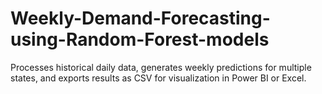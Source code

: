 # Weekly-Demand-Forecasting-using-Random-Forest-models
Processes historical daily data, generates weekly predictions for multiple states, and exports results as CSV for visualization in Power BI or Excel.
